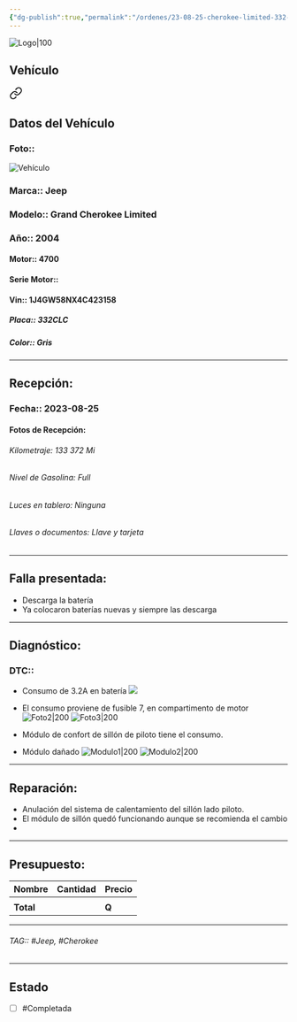 ```yaml
---
{"dg-publish":true,"permalink":"/ordenes/23-08-25-cherokee-limited-332-clc/","created":"","updated":""}
---
```


![Logo|100](http://drive.google.com/uc?export=view&id=137fl3TIZ0-PU8b-Pt0bsjclwHub_u78G)

## Vehículo

<div class="transclusion internal-embed is-loaded"><a class="markdown-embed-link" href="/vehiculos/jeep/cherokee-limited-332-clc/#datos-del-vehiculo" aria-label="Open link"><svg xmlns="http://www.w3.org/2000/svg" width="24" height="24" viewBox="0 0 24 24" fill="none" stroke="currentColor" stroke-width="2" stroke-linecap="round" stroke-linejoin="round" class="svg-icon lucide-link"><path d="M10 13a5 5 0 0 0 7.54.54l3-3a5 5 0 0 0-7.07-7.07l-1.72 1.71"></path><path d="M14 11a5 5 0 0 0-7.54-.54l-3 3a5 5 0 0 0 7.07 7.07l1.71-1.71"></path></svg></a><div class="markdown-embed">



## Datos del Vehículo 
### Foto:: 
![Vehículo](http://drive.google.com/uc?export=view&id=1H417VGC9_XKrBgpKcH4UDeSvyUxm3OB2)

### Marca:: Jeep
### Modelo:: Grand Cherokee Limited
### Año:: 2004
#### Motor:: 4700
#### Serie Motor:: 
#### Vin:: 1J4GW58NX4C423158
##### Placa:: 332CLC
##### Color:: Gris
---


</div></div>


## Recepción:
### Fecha:: 2023-08-25
#### Fotos de Recepción: 

###### Kilometraje: 133 372 Mi
###### Nivel de Gasolina: Full
###### Luces en tablero: Ninguna
###### Llaves o documentos: Llave y tarjeta 

---

## Falla presentada:
- Descarga la batería 
- Ya colocaron baterías nuevas y siempre las descarga 


---

## Diagnóstico:
### DTC:: 

- Consumo de 3.2A en batería 
	![](http://drive.google.com/uc?export=view&id=1H-SNXwhk2V-FVGxlTECcUJDCJH1IcfuD)
	
- El consumo proviene de fusible 7, en compartimento de motor
	![Foto2|200](http://drive.google.com/uc?export=view&id=1GsQ2unRDBKjQr62PPlTKXEwY2aop011V)
	![Foto3|200](http://drive.google.com/uc?export=view&id=1Gp6bHL-QX6WJR7ncEjnc9Q12yRpchlYo)

- Módulo de confort de sillón de piloto tiene el consumo.
- Módulo dañado 
	![Modulo1|200](http://drive.google.com/uc?export=view&id=1IjO7PMkXeG_Az-4cqAhXJVdUSaCm9kWs)
	![Modulo2|200](http://drive.google.com/uc?export=view&id=1IqXQfJaL24DGSBo1zJexziVTqcq-v7gb)

---
## Reparación:
- Anulación del sistema de calentamiento del sillón lado piloto.
- El módulo de sillón quedó funcionando aunque se recomienda el cambio 
- 

---

## Presupuesto:

| Nombre | Cantidad | Precio |
| ------ | -------- | ------ |
|        |          |        |
| **Total**       |        |    **Q**    |

---

###### TAG:: #Jeep, #Cherokee

---

## Estado

- [ ] #Completada
